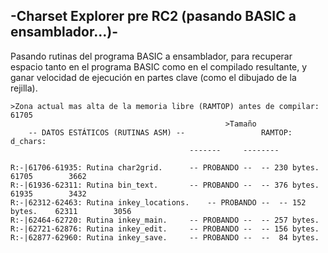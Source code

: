 ## -Charset Explorer pre RC2 (pasando BASIC a ensamblador...)-

Pasando rutinas del programa BASIC a ensamblador, para recuperar espacio tanto en el programa BASIC
como en el compilado resultante, y ganar velocidad de ejecución en partes clave (como el dibujado
de la rejilla).

```
>Zona actual mas alta de la memoria libre (RAMTOP) antes de compilar: 61705
												>Tamaño
	-- DATOS ESTÁTICOS (RUTINAS ASM) --					RAMTOP:		d_chars:
										-------		--------

R:-|61706-61935: Rutina char2grid.	    -- PROBANDO --	-- 230 bytes.	 61705		  3662
R:-|61936-62311: Rutina bin_text.	    -- PROBANDO --	-- 376 bytes.	 61935		  3432
R:-|62312-62463: Rutina inkey_locations.    -- PROBANDO --	-- 152 bytes.	 62311		  3056
R:-|62464-62720: Rutina inkey_main.	    -- PROBANDO --	-- 257 bytes.
R:-|62721-62876: Rutina inkey_edit.	    -- PROBANDO --	-- 156 bytes.
R:-|62877-62960: Rutina inkey_save.	    -- PROBANDO --	--  84 bytes.
```

